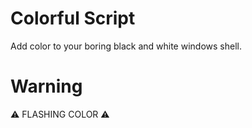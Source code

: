 # Colorful Script

Add color to your boring black and white windows shell.

# Warning

:warning: FLASHING COLOR :warning:
